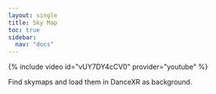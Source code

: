 ```yaml
---
layout: single
title: Sky Map
toc: true
sidebar:
  nav: "docs"
---
```


{% include video id="vUY7DY4cCV0" provider="youtube" %}

Find skymaps and load them in DanceXR as background.
